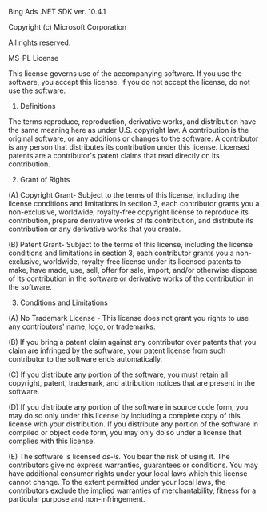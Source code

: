 Bing Ads .NET SDK ver. 10.4.1

Copyright (c) Microsoft Corporation

All rights reserved. 

MS-PL License

This license governs use of the accompanying software. If you use the software, you accept this license. If you do not accept the license, do not use the software.

1. Definitions

The terms reproduce, reproduction, derivative works, and distribution have the same meaning here as under U.S. copyright law. A contribution is the original software, or any additions or changes to the software. A contributor is any person that distributes its contribution under this license. Licensed patents  are a contributor's patent claims that read directly on its contribution.

2. Grant of Rights

(A) Copyright Grant- Subject to the terms of this license, including the license conditions and limitations in section 3, each contributor grants you a non-exclusive, worldwide, royalty-free copyright license to reproduce its contribution, prepare derivative works of its contribution, and distribute its contribution or any derivative works that you create.

(B) Patent Grant- Subject to the terms of this license, including the license conditions and limitations in section 3, each contributor grants you a non-exclusive, worldwide, royalty-free license under its licensed patents to make, have made, use, sell, offer for sale, import, and/or otherwise dispose of its contribution in the software or derivative works of the contribution in the software.

3. Conditions and Limitations

(A) No Trademark License - This license does not grant you rights to use any contributors' name, logo, or trademarks.

(B) If you bring a patent claim against any contributor over patents that you claim are infringed by the software, your patent license from such contributor to the software ends automatically.

(C) If you distribute any portion of the software, you must retain all copyright, patent, trademark, and attribution notices that are present in the software.

(D) If you distribute any portion of the software in source code form, you may do so only under this license by including a complete copy of this license with your distribution. If you distribute any portion of the software in compiled or object code form, you may only do so under a license that complies with this license.

(E) The software is licensed *as-is.* You bear the risk of using it. The contributors give no express warranties, guarantees or conditions. You may have additional consumer rights under your local laws which this license cannot change. To the extent permitted under your local laws, the contributors exclude the implied warranties of merchantability, fitness for a particular purpose and non-infringement.
